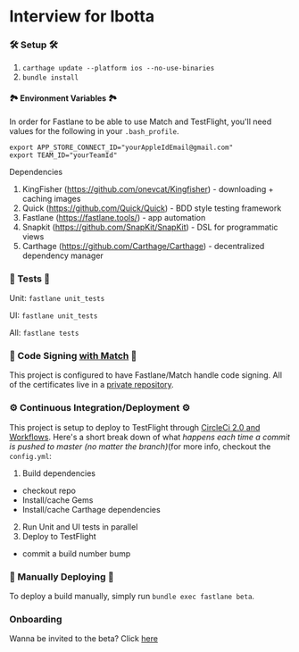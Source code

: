 # Interview for Ibotta

### 🛠 Setup 🛠

1. `carthage update --platform ios --no-use-binaries`
2. `bundle install`

#### 🏞 Environment Variables 🏞

In order for Fastlane to be able to use Match and TestFlight, you'll need values for the following in your `.bash_profile`.

```
export APP_STORE_CONNECT_ID="yourAppleIdEmail@gmail.com"
export TEAM_ID="yourTeamId"

```

Dependencies
1. KingFisher (https://github.com/onevcat/Kingfisher) - downloading + caching images
2. Quick (https://github.com/Quick/Quick) - BDD style testing framework
3. Fastlane (https://fastlane.tools/) - app automation
4. Snapkit (https://github.com/SnapKit/SnapKit) - DSL for programmatic views
5. Carthage (https://github.com/Carthage/Carthage) - decentralized dependency manager

### 🧪 Tests 🧪

Unit: `fastlane unit_tests`

UI: `fastlane unit_tests`

All:  `fastlane tests`

### 🔑 Code Signing [with Match](https://codesigning.guide/) 🔑

This project is configured to have Fastlane/Match handle code signing. All of the certificates live in a 
[private repository](https://github.com/piofusco/offers-certificates). 

### ⚙️ Continuous Integration/Deployment ⚙️

This project is setup to deploy to TestFlight through 
[CircleCi 2.0 and Workflows](https://circleci.com/gh/piofusco/offers). Here's a short break down of what _happens each 
time a commit is pushed to master (no matter the branch)_(for more info, checkout the `config.yml`:

1. Build dependencies
- checkout repo
- Install/cache Gems
- Install/cache Carthage dependencies
2. Run Unit and UI tests in parallel
3. Deploy to TestFlight
- commit a build number bump

### 🚀 Manually Deploying 🚀

To deploy a build manually, simply run `bundle exec fastlane beta`.

### Onboarding 

Wanna be invited to the beta? Click [here](https://fierce-fjord-36618.herokuapp.com/)